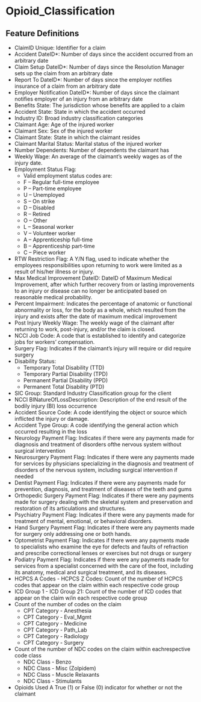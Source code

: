 # Opioid_Classification

## Feature Definitions

- ClaimID Unique: Identifier for a claim
- Accident DateID*: Number of days since the accident occurred from an arbitrary date
- Claim Setup DateID*: Number of days since the Resolution Manager sets up the claim from an arbitrary date
- Report To DateID*: Number of days since the employer notifies insurance of a claim from an arbitrary date
- Employer Notification DateID*: Number of days since the claimant notifies employer of an injury from an arbitrary date
- Benefits State: The jurisdiction whose benefits are applied to a claim
- Accident State: State in which the accident occurred
- Industry ID: Broad industry classification categories
- Claimant Age: Age of the injured worker 
- Claimant Sex: Sex of the injured worker 
- Claimant State: State in which the claimant resides
- Claimant Marital Status: Marital status of the injured worker 
- Number Dependents: Number of dependents the claimant has
- Weekly Wage: An average of the claimant’s weekly wages as of the injury date.
- Employment Status Flag:
    - Valid employment status codes are:
    - F – Regular full-time employee
    - P – Part-time employee
    - U – Unemployed
    - S – On strike
    - D – Disabled
    - R – Retired
    - O – Other
    - L – Seasonal worker
    - V – Volunteer worker
    - A – Apprenticeship full-time
    - B – Apprenticeship part-time
    - C – Piece worker
- RTW Restriction Flag: A Y/N flag, used to indicate whether the employees responsibilities upon returning to work were limited as a result of his/her illness or injury.
- Max Medical Improvement DateID: DateID of Maximum Medical Improvement, after which further recovery from or lasting improvements to an injury or disease can no longer be anticipated based on reasonable medical probability.
- Percent Impairment: Indicates the percentage of anatomic or functional abnormality or loss, for the body as a whole, which resulted from the injury and exists after the date of maximum medical improvement
- Post Injury Weekly Wage: The weekly wage of the claimant after returning to work, post-injury, and/or the claim is closed.
- NCCI Job Code: A code that is established to identify and categorize jobs for workers’ compensation.
- Surgery Flag: Indicates if the claimant’s injury will require or did require surgery
- Disability Status:
    - Temporary Total Disability (TTD)
    - Temporary Partial Disability (TPD)
    - Permanent Partial Disability (PPD)
    - Permanent Total Disability (PTD)
- SIC Group: Standard Industry Classification group for the client
- NCCI BINatureOfLossDescription: Description of the end result of the bodily injury (BI) loss occurrence
- Accident Source Code: A code identifying the object or source which inflicted the injury or damage.
- Accident Type Group: A code identifying the general action which occurred resulting in the loss
- Neurology Payment Flag: Indicates if there were any payments made for diagnosis and treatment of disorders ofthe nervous system without surgical intervention
- Neurosurgery Payment Flag: Indicates if there were any payments made for services by physicians specializing in the diagnosis and treatment of disorders of the nervous system, including surgical intervention if needed
- Dentist Payment Flag: Indicates if there were any payments made for prevention, diagnosis, and treatment of diseases of the teeth and gums
- Orthopedic Surgery Payment Flag: Indicates if there were any payments made for surgery dealing with the skeletal system and preservation and restoration of its articulations and structures.
- Psychiatry Payment Flag: Indicates if there were any payments made for treatment of mental, emotional, or behavioral disorders.
- Hand Surgery Payment Flag: Indicates if there were any payments made for surgery only addressing one or both hands.
- Optometrist Payment Flag: Indicates if there were any payments made to specialists who examine the eye for defects and faults of refraction and prescribe correctional lenses or exercises but not drugs or surgery
- Podiatry Payment Flag: Indicates if there were any payments made for services from a specialist concerned with the care of the foot, including its anatomy, medical and surgical treatment, and its diseases.
- HCPCS A Codes - HCPCS Z Codes: Count of the number of HCPCS codes that appear on the claim within each respective code group
- ICD Group 1 - ICD Group 21: Count of the number of ICD codes that appear on the claim w/in each respective code group
- Count of the number of codes on the claim
    - CPT Category - Anesthesia
    - CPT Category - Eval_Mgmt
    - CPT Category - Medicine
    - CPT Category - Path_Lab
    - CPT Category - Radiology
    - CPT Category - Surgery
- Count of the number of NDC codes on the claim within eachrespective code class
    - NDC Class - Benzo
    - NDC Class - Misc (Zolpidem)
    - NDC Class - Muscle Relaxants
    - NDC Class - Stimulants
- Opioids Used A True (1) or False (0) indicator for whether or not the claimant

